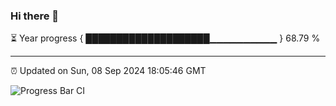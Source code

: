 ### Hi there 👋

⏳ Year progress { ████████████████████▁▁▁▁▁▁▁▁▁▁ } 68.79 %

---

⏰ Updated on Sun, 08 Sep 2024 18:05:46 GMT

![Progress Bar CI](https://github.com/liununu/liununu/workflows/Progress%20Bar%20CI/badge.svg)

